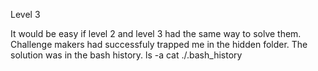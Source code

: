 Level 3

It would be easy if level 2 and level 3 had the same way to solve them. Challenge makers had successfuly trapped me in the hidden folder.
The solution was in the bash history.
ls -a
cat ./.bash_history
